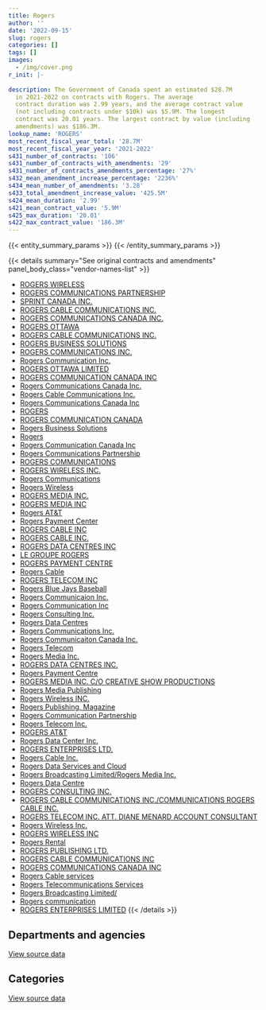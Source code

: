 ```yaml
---
title: Rogers
author: ''
date: '2022-09-15'
slug: rogers
categories: []
tags: []
images:
  - /img/cover.png
r_init: |-
  
description: The Government of Canada spent an estimated $28.7M
  in 2021-2022 on contracts with Rogers. The average
  contract duration was 2.99 years, and the average contract value
  (not including contracts under $10k) was $5.9M. The longest
  contract was 20.01 years. The largest contract by value (including
  amendments) was $186.3M.
lookup_name: 'ROGERS'
most_recent_fiscal_year_total: '28.7M'
most_recent_fiscal_year_year: '2021-2022'
s431_number_of_contracts: '106'
s431_number_of_contracts_with_amendments: '29'
s431_number_of_contracts_amendments_percentage: '27%'
s432_mean_amendment_increase_percentage: '2236%'
s434_mean_number_of_amendments: '3.28'
s433_total_amendment_increase_value: '425.5M'
s424_mean_duration: '2.99'
s421_mean_contract_value: '5.9M'
s425_max_duration: '20.01'
s422_max_contract_value: '186.3M'
---
```


<script src="/rmarkdown-libs/htmlwidgets/htmlwidgets.js"></script>
<link href="/rmarkdown-libs/datatables-css/datatables-crosstalk.css" rel="stylesheet" />
<script src="/rmarkdown-libs/datatables-binding/datatables.js"></script>
<script src="/rmarkdown-libs/jquery/jquery-3.6.0.min.js"></script>
<link href="/rmarkdown-libs/dt-core-bootstrap/css/dataTables.bootstrap.min.css" rel="stylesheet" />
<link href="/rmarkdown-libs/dt-core-bootstrap/css/dataTables.bootstrap.extra.css" rel="stylesheet" />
<script src="/rmarkdown-libs/dt-core-bootstrap/js/jquery.dataTables.min.js"></script>
<script src="/rmarkdown-libs/dt-core-bootstrap/js/dataTables.bootstrap.min.js"></script>
<link href="/rmarkdown-libs/crosstalk/css/crosstalk.min.css" rel="stylesheet" />
<script src="/rmarkdown-libs/crosstalk/js/crosstalk.min.js"></script>
<script src="/rmarkdown-libs/htmlwidgets/htmlwidgets.js"></script>
<link href="/rmarkdown-libs/datatables-css/datatables-crosstalk.css" rel="stylesheet" />
<script src="/rmarkdown-libs/datatables-binding/datatables.js"></script>
<script src="/rmarkdown-libs/jquery/jquery-3.6.0.min.js"></script>
<link href="/rmarkdown-libs/dt-core-bootstrap/css/dataTables.bootstrap.min.css" rel="stylesheet" />
<link href="/rmarkdown-libs/dt-core-bootstrap/css/dataTables.bootstrap.extra.css" rel="stylesheet" />
<script src="/rmarkdown-libs/dt-core-bootstrap/js/jquery.dataTables.min.js"></script>
<script src="/rmarkdown-libs/dt-core-bootstrap/js/dataTables.bootstrap.min.js"></script>
<link href="/rmarkdown-libs/crosstalk/css/crosstalk.min.css" rel="stylesheet" />
<script src="/rmarkdown-libs/crosstalk/js/crosstalk.min.js"></script>

{{< entity_summary_params >}}
{{< /entity_summary_params >}}

{{< details summary="See original contracts and amendments" panel_body_class="vendor-names-list" >}}
- [ROGERS WIRELESS](https://search.open.canada.ca/en/ct/?sort=contract_value_f%20desc&page=1&search_text=%22ROGERS%20WIRELESS%22)
- [ROGERS COMMUNICATIONS PARTNERSHIP](https://search.open.canada.ca/en/ct/?sort=contract_value_f%20desc&page=1&search_text=%22ROGERS%20COMMUNICATIONS%20PARTNERSHIP%22)
- [SPRINT CANADA INC.](https://search.open.canada.ca/en/ct/?sort=contract_value_f%20desc&page=1&search_text=%22SPRINT%20CANADA%20INC.%22)
- [ROGERS CABLE COMMUNICATIONS INC.](https://search.open.canada.ca/en/ct/?sort=contract_value_f%20desc&page=1&search_text=%22ROGERS%20CABLE%20COMMUNICATIONS%20INC.%22)
- [ROGERS COMMUNICATIONS CANADA INC.](https://search.open.canada.ca/en/ct/?sort=contract_value_f%20desc&page=1&search_text=%22ROGERS%20COMMUNICATIONS%20CANADA%20INC.%22)
- [ROGERS OTTAWA](https://search.open.canada.ca/en/ct/?sort=contract_value_f%20desc&page=1&search_text=%22ROGERS%20OTTAWA%22)
- [ROGERS CABLE COMMUNICATIONS INC.](https://search.open.canada.ca/en/ct/?sort=contract_value_f%20desc&page=1&search_text=%22ROGERS%20CABLE%20COMMUNICATIONS%20%20INC.%22)
- [ROGERS BUSINESS SOLUTIONS](https://search.open.canada.ca/en/ct/?sort=contract_value_f%20desc&page=1&search_text=%22ROGERS%20BUSINESS%20SOLUTIONS%22)
- [ROGERS COMMUNICATIONS INC.](https://search.open.canada.ca/en/ct/?sort=contract_value_f%20desc&page=1&search_text=%22ROGERS%20COMMUNICATIONS%20INC.%22)
- [Rogers Communication Inc.](https://search.open.canada.ca/en/ct/?sort=contract_value_f%20desc&page=1&search_text=%22Rogers%20Communication%20Inc.%22)
- [ROGERS OTTAWA LIMITED](https://search.open.canada.ca/en/ct/?sort=contract_value_f%20desc&page=1&search_text=%22ROGERS%20OTTAWA%20LIMITED%22)
- [ROGERS COMMUNICATION CANADA INC](https://search.open.canada.ca/en/ct/?sort=contract_value_f%20desc&page=1&search_text=%22ROGERS%20COMMUNICATION%20CANADA%20INC%22)
- [Rogers Communications Canada Inc.](https://search.open.canada.ca/en/ct/?sort=contract_value_f%20desc&page=1&search_text=%22Rogers%20Communications%20Canada%20Inc.%22)
- [Rogers Cable Communications Inc.](https://search.open.canada.ca/en/ct/?sort=contract_value_f%20desc&page=1&search_text=%22Rogers%20Cable%20Communications%20Inc.%22)
- [Rogers Communications Canada Inc](https://search.open.canada.ca/en/ct/?sort=contract_value_f%20desc&page=1&search_text=%22Rogers%20Communications%20Canada%20Inc%22)
- [ROGERS](https://search.open.canada.ca/en/ct/?sort=contract_value_f%20desc&page=1&search_text=%22ROGERS%22)
- [ROGERS COMMUNICATION CANADA](https://search.open.canada.ca/en/ct/?sort=contract_value_f%20desc&page=1&search_text=%22ROGERS%20COMMUNICATION%20CANADA%22)
- [Rogers Business Solutions](https://search.open.canada.ca/en/ct/?sort=contract_value_f%20desc&page=1&search_text=%22Rogers%20Business%20Solutions%22)
- [Rogers](https://search.open.canada.ca/en/ct/?sort=contract_value_f%20desc&page=1&search_text=%22Rogers%22)
- [Rogers Communication Canada Inc](https://search.open.canada.ca/en/ct/?sort=contract_value_f%20desc&page=1&search_text=%22Rogers%20Communication%20Canada%20Inc%22)
- [Rogers Communications Partnership](https://search.open.canada.ca/en/ct/?sort=contract_value_f%20desc&page=1&search_text=%22Rogers%20Communications%20Partnership%22)
- [ROGERS COMMUNICATIONS](https://search.open.canada.ca/en/ct/?sort=contract_value_f%20desc&page=1&search_text=%22ROGERS%20COMMUNICATIONS%22)
- [ROGERS WIRELESS INC.](https://search.open.canada.ca/en/ct/?sort=contract_value_f%20desc&page=1&search_text=%22ROGERS%20WIRELESS%20INC.%22)
- [Rogers Communications](https://search.open.canada.ca/en/ct/?sort=contract_value_f%20desc&page=1&search_text=%22Rogers%20Communications%22)
- [Rogers Wireless](https://search.open.canada.ca/en/ct/?sort=contract_value_f%20desc&page=1&search_text=%22Rogers%20Wireless%22)
- [ROGERS MEDIA INC.](https://search.open.canada.ca/en/ct/?sort=contract_value_f%20desc&page=1&search_text=%22ROGERS%20MEDIA%20INC.%22)
- [ROGERS MEDIA INC](https://search.open.canada.ca/en/ct/?sort=contract_value_f%20desc&page=1&search_text=%22ROGERS%20MEDIA%20INC%22)
- [Rogers AT&T](https://search.open.canada.ca/en/ct/?sort=contract_value_f%20desc&page=1&search_text=%22Rogers%20AT%26T%22)
- [Rogers Payment Center](https://search.open.canada.ca/en/ct/?sort=contract_value_f%20desc&page=1&search_text=%22Rogers%20Payment%20Center%22)
- [ROGERS CABLE INC](https://search.open.canada.ca/en/ct/?sort=contract_value_f%20desc&page=1&search_text=%22ROGERS%20CABLE%20INC%22)
- [ROGERS CABLE INC.](https://search.open.canada.ca/en/ct/?sort=contract_value_f%20desc&page=1&search_text=%22ROGERS%20CABLE%20INC.%22)
- [ROGERS DATA CENTRES INC](https://search.open.canada.ca/en/ct/?sort=contract_value_f%20desc&page=1&search_text=%22ROGERS%20DATA%20CENTRES%20INC%22)
- [LE GROUPE ROGERS](https://search.open.canada.ca/en/ct/?sort=contract_value_f%20desc&page=1&search_text=%22LE%20GROUPE%20ROGERS%22)
- [ROGERS PAYMENT CENTRE](https://search.open.canada.ca/en/ct/?sort=contract_value_f%20desc&page=1&search_text=%22ROGERS%20PAYMENT%20CENTRE%22)
- [Rogers Cable](https://search.open.canada.ca/en/ct/?sort=contract_value_f%20desc&page=1&search_text=%22Rogers%20Cable%22)
- [ROGERS TELECOM INC](https://search.open.canada.ca/en/ct/?sort=contract_value_f%20desc&page=1&search_text=%22ROGERS%20TELECOM%20INC%22)
- [Rogers Blue Jays Baseball](https://search.open.canada.ca/en/ct/?sort=contract_value_f%20desc&page=1&search_text=%22Rogers%20Blue%20Jays%20Baseball%22)
- [Rogers Communicaion Inc.](https://search.open.canada.ca/en/ct/?sort=contract_value_f%20desc&page=1&search_text=%22Rogers%20Communicaion%20Inc.%22)
- [Rogers Communication Inc](https://search.open.canada.ca/en/ct/?sort=contract_value_f%20desc&page=1&search_text=%22Rogers%20Communication%20Inc%22)
- [Rogers Consulting Inc.](https://search.open.canada.ca/en/ct/?sort=contract_value_f%20desc&page=1&search_text=%22Rogers%20Consulting%20Inc.%22)
- [Rogers Data Centres](https://search.open.canada.ca/en/ct/?sort=contract_value_f%20desc&page=1&search_text=%22Rogers%20Data%20Centres%22)
- [Rogers Communications Inc.](https://search.open.canada.ca/en/ct/?sort=contract_value_f%20desc&page=1&search_text=%22Rogers%20Communications%20Inc.%22)
- [Rogers Communicaiton Canada Inc.](https://search.open.canada.ca/en/ct/?sort=contract_value_f%20desc&page=1&search_text=%22Rogers%20Communicaiton%20Canada%20Inc.%22)
- [Rogers Telecom](https://search.open.canada.ca/en/ct/?sort=contract_value_f%20desc&page=1&search_text=%22Rogers%20Telecom%22)
- [Rogers Media Inc.](https://search.open.canada.ca/en/ct/?sort=contract_value_f%20desc&page=1&search_text=%22Rogers%20Media%20Inc.%22)
- [ROGERS DATA CENTRES INC.](https://search.open.canada.ca/en/ct/?sort=contract_value_f%20desc&page=1&search_text=%22ROGERS%20DATA%20CENTRES%20INC.%22)
- [Rogers Payment Centre](https://search.open.canada.ca/en/ct/?sort=contract_value_f%20desc&page=1&search_text=%22Rogers%20Payment%20Centre%22)
- [ROGERS MEDIA INC. C/O CREATIVE SHOW PRODUCTIONS](https://search.open.canada.ca/en/ct/?sort=contract_value_f%20desc&page=1&search_text=%22ROGERS%20MEDIA%20INC.%20C%2fO%20CREATIVE%20SHOW%20PRODUCTIONS%22)
- [Rogers Media Publishing](https://search.open.canada.ca/en/ct/?sort=contract_value_f%20desc&page=1&search_text=%22Rogers%20Media%20Publishing%22)
- [Rogers Wireless INC.](https://search.open.canada.ca/en/ct/?sort=contract_value_f%20desc&page=1&search_text=%22Rogers%20Wireless%20INC.%22)
- [Rogers Publishing, Magazine](https://search.open.canada.ca/en/ct/?sort=contract_value_f%20desc&page=1&search_text=%22Rogers%20Publishing%2c%20Magazine%22)
- [Rogers Communication Partnership](https://search.open.canada.ca/en/ct/?sort=contract_value_f%20desc&page=1&search_text=%22Rogers%20Communication%20Partnership%22)
- [Rogers Telecom Inc.](https://search.open.canada.ca/en/ct/?sort=contract_value_f%20desc&page=1&search_text=%22Rogers%20Telecom%20Inc.%22)
- [ROGERS AT&T](https://search.open.canada.ca/en/ct/?sort=contract_value_f%20desc&page=1&search_text=%22ROGERS%20AT%26T%22)
- [Rogers Data Center Inc.](https://search.open.canada.ca/en/ct/?sort=contract_value_f%20desc&page=1&search_text=%22Rogers%20Data%20Center%20Inc.%22)
- [ROGERS ENTERPRISES LTD.](https://search.open.canada.ca/en/ct/?sort=contract_value_f%20desc&page=1&search_text=%22ROGERS%20ENTERPRISES%20LTD.%22)
- [Rogers Cable Inc.](https://search.open.canada.ca/en/ct/?sort=contract_value_f%20desc&page=1&search_text=%22Rogers%20Cable%20Inc.%22)
- [Rogers Data Services and Cloud](https://search.open.canada.ca/en/ct/?sort=contract_value_f%20desc&page=1&search_text=%22Rogers%20Data%20Services%20and%20Cloud%22)
- [Rogers Broadcasting Limited/Rogers Media Inc.](https://search.open.canada.ca/en/ct/?sort=contract_value_f%20desc&page=1&search_text=%22Rogers%20Broadcasting%20Limited%2fRogers%20Media%20Inc.%22)
- [Rogers Data Centre](https://search.open.canada.ca/en/ct/?sort=contract_value_f%20desc&page=1&search_text=%22Rogers%20Data%20Centre%22)
- [ROGERS CONSULTING INC.](https://search.open.canada.ca/en/ct/?sort=contract_value_f%20desc&page=1&search_text=%22ROGERS%20CONSULTING%20INC.%22)
- [ROGERS CABLE COMMUNICATIONS INC./COMMUNICATIONS ROGERS CABLE INC.](https://search.open.canada.ca/en/ct/?sort=contract_value_f%20desc&page=1&search_text=%22ROGERS%20CABLE%20COMMUNICATIONS%20INC.%2fCOMMUNICATIONS%20ROGERS%20CABLE%20INC.%22)
- [ROGERS TELECOM INC. ATT. DIANE MENARD ACCOUNT CONSULTANT](https://search.open.canada.ca/en/ct/?sort=contract_value_f%20desc&page=1&search_text=%22ROGERS%20TELECOM%20INC.%20ATT.%20DIANE%20MENARD%20ACCOUNT%20CONSULTANT%22)
- [Rogers Wireless Inc.](https://search.open.canada.ca/en/ct/?sort=contract_value_f%20desc&page=1&search_text=%22Rogers%20Wireless%20Inc.%22)
- [ROGERS WIRELESS INC](https://search.open.canada.ca/en/ct/?sort=contract_value_f%20desc&page=1&search_text=%22ROGERS%20WIRELESS%20INC%22)
- [Rogers Rental](https://search.open.canada.ca/en/ct/?sort=contract_value_f%20desc&page=1&search_text=%22Rogers%20Rental%22)
- [ROGERS PUBLISHING LTD.](https://search.open.canada.ca/en/ct/?sort=contract_value_f%20desc&page=1&search_text=%22ROGERS%20PUBLISHING%20LTD.%22)
- [ROGERS CABLE COMMUNICATIONS INC](https://search.open.canada.ca/en/ct/?sort=contract_value_f%20desc&page=1&search_text=%22ROGERS%20CABLE%20COMMUNICATIONS%20INC%22)
- [ROGERS COMMUNICATIONS CANADA INC](https://search.open.canada.ca/en/ct/?sort=contract_value_f%20desc&page=1&search_text=%22ROGERS%20COMMUNICATIONS%20CANADA%20INC%22)
- [Rogers Cable services](https://search.open.canada.ca/en/ct/?sort=contract_value_f%20desc&page=1&search_text=%22Rogers%20Cable%20services%22)
- [Rogers Telecommunications Services](https://search.open.canada.ca/en/ct/?sort=contract_value_f%20desc&page=1&search_text=%22Rogers%20Telecommunications%20Services%22)
- [Rogers Broadcasting Limited/](https://search.open.canada.ca/en/ct/?sort=contract_value_f%20desc&page=1&search_text=%22Rogers%20Broadcasting%20Limited%2f%22)
- [Rogers communication](https://search.open.canada.ca/en/ct/?sort=contract_value_f%20desc&page=1&search_text=%22Rogers%20communication%22)
- [ROGERS ENTERPRISES LIMITED](https://search.open.canada.ca/en/ct/?sort=contract_value_f%20desc&page=1&search_text=%22ROGERS%20ENTERPRISES%20LIMITED%22)
{{< /details >}}

## Departments and agencies

<div id="htmlwidget-1" style="width:100%;height:auto;" class="datatables html-widget"></div>
<script type="application/json" data-for="htmlwidget-1">{"x":{"style":"bootstrap","filter":"none","vertical":false,"data":[["<a href=\"/departments/acoa-apeca/\">Atlantic Canada Opportunities Agency<\/a>","<a href=\"/departments/cbsa-asfc/\">Canada Border Services Agency<\/a>","<a href=\"/departments/cer-rec/\">Canada Energy Regulator<\/a>","<a href=\"/departments/cra-arc/\">Canada Revenue Agency<\/a>","<a href=\"/departments/crtc/\">Canadian Radio-television and Telecommunications Commission<\/a>","<a href=\"/departments/csc-scc/\">Correctional Service of Canada<\/a>","<a href=\"/departments/dfatd-maecd/\">Global Affairs Canada<\/a>","<a href=\"/departments/dfo-mpo/\">Fisheries and Oceans Canada<\/a>","<a href=\"/departments/dnd-mdn/\">National Defence<\/a>","<a href=\"/departments/elections/\">Elections Canada<\/a>","<a href=\"/departments/fcac-acfc/\">Financial Consumer Agency of Canada<\/a>","<a href=\"/departments/fin/\">Department of Finance Canada<\/a>","<a href=\"/departments/fja-cmf/\">Office of the Commissioner for Federal Judicial Affairs Canada<\/a>","<a href=\"/departments/ic/\">Innovation, Science and Economic Development Canada<\/a>","<a href=\"/departments/nrc-cnrc/\">National Research Council Canada<\/a>","<a href=\"/departments/nserc-crsng/\">Natural Sciences and Engineering Research Council of Canada<\/a>","<a href=\"/departments/oag-bvg/\">Office of the Auditor General of Canada<\/a>","<a href=\"/departments/pch/\">Canadian Heritage<\/a>","<a href=\"/departments/pco-bcp/\">Privy Council Office<\/a>","<a href=\"/departments/phac-aspc/\">Public Health Agency of Canada<\/a>","<a href=\"/departments/ps-sp/\">Public Safety Canada<\/a>","<a href=\"/departments/pwgsc-tpsgc/\">Public Services and Procurement Canada<\/a>","<a href=\"/departments/rcmp-grc/\">Royal Canadian Mounted Police<\/a>","<a href=\"/departments/ssc-spc/\">Shared Services Canada<\/a>","<a href=\"/departments/tbs-sct/\">Treasury Board of Canada Secretariat<\/a>","<a href=\"/departments/tc/\">Transport Canada<\/a>"],[null,null,143298.52,9896.43,null,25354.85,132858.97,20340,null,188891.94,18228.82,67430.35,42441.81,22779.88,null,56875.59,65792.81,16950,193497.36,24459.24,73972.02,null,130416.96,51189456.92,51019.54,null],[48713.18,152656.92,80303.93,12730.53,14381.82,14865.58,132046.91,null,12305.7,188112.92,17873.36,58770.82,18984,22842.3,20843.75,57031.41,7369.42,null,172898.16,24526.26,74174.68,93764.09,130774.27,27148210.79,46686.37,484483.59],[70286.82,73943.2,6118.39,13622.07,27483.58,null,152383,null,36849.47,187598.95,null,58610.25,2983.03,22779.88,null,56875.59,7349.29,117403.61,69493.83,24459.24,73972.02,93697.46,130416.96,27096059.78,33105.34,null],[null,null,160379.53,13892.64,27483.58,null,152383,16800,263568.92,78637.37,null,58610.25,3581.6,null,17940,56875.59,2456.47,42375,59827.04,14340.49,43369.9,11562.45,141840.6,27511476.42,43528.17,null]],"container":"<table class=\"table table-striped table-hover row-border order-column display\">\n  <thead>\n    <tr>\n      <th>Department<\/th>\n      <th>2018-2019<\/th>\n      <th>2019-2020<\/th>\n      <th>2020-2021<\/th>\n      <th>2021-2022<\/th>\n    <\/tr>\n  <\/thead>\n<\/table>","options":{"order":[[4,"desc"]],"pageLength":10,"autoWidth":true,"columnDefs":[{"targets":1,"render":"function(data, type, row, meta) {\n    return type !== 'display' ? data : DTWidget.formatCurrency(data, \"$\", 2, 3, \",\", \".\", true, null);\n  }"},{"targets":2,"render":"function(data, type, row, meta) {\n    return type !== 'display' ? data : DTWidget.formatCurrency(data, \"$\", 2, 3, \",\", \".\", true, null);\n  }"},{"targets":3,"render":"function(data, type, row, meta) {\n    return type !== 'display' ? data : DTWidget.formatCurrency(data, \"$\", 2, 3, \",\", \".\", true, null);\n  }"},{"targets":4,"render":"function(data, type, row, meta) {\n    return type !== 'display' ? data : DTWidget.formatCurrency(data, \"$\", 2, 3, \",\", \".\", true, null);\n  }"},{"width":"16%","targets":[1,2,3,4]},{"className":"dt-right","targets":[1,2,3,4]}],"orderClasses":false}},"evals":["options.columnDefs.0.render","options.columnDefs.1.render","options.columnDefs.2.render","options.columnDefs.3.render"],"jsHooks":[]}</script>
<p class="text-right">
<a href="https://github.com/GoC-Spending/contracts-data/tree/main/data/out/vendors/rogers/summary_by_fiscal_year_by_department.csv" class="source-data-link btn btn-link">View source data</a>
</p>

## Categories

<div id="htmlwidget-2" style="width:100%;height:auto;" class="datatables html-widget"></div>
<script type="application/json" data-for="htmlwidget-2">{"x":{"style":"bootstrap","filter":"none","vertical":false,"data":[["<a href=\"/categories/other/\">(Other)<\/a>","<a href=\"/categories/facilities_and_construction/\">Facilities and construction<\/a>","<a href=\"/categories/office_management/\">Office management<\/a>","<a href=\"/categories/defence/\">Defence<\/a>","<a href=\"/categories/professional_services/\">Professional services<\/a>","<a href=\"/categories/information_technology/\">Information technology<\/a>","<a href=\"/categories/industrial_products_and_services/\">Industrial products and services<\/a>"],[2898441.88,null,null,null,183221.81,49392298.33,null],[null,20843.75,null,12305.7,288117.12,28714084.19,null],[null,null,189.55,36849.47,411615.3,27906837.46,null],[null,16800,11562.45,263568.92,172791.96,28238265.69,17940]],"container":"<table class=\"table table-striped table-hover row-border order-column display\">\n  <thead>\n    <tr>\n      <th>Category<\/th>\n      <th>2018-2019<\/th>\n      <th>2019-2020<\/th>\n      <th>2020-2021<\/th>\n      <th>2021-2022<\/th>\n    <\/tr>\n  <\/thead>\n<\/table>","options":{"order":[[4,"desc"]],"dom":"t","pageLength":30,"autoWidth":true,"columnDefs":[{"targets":1,"render":"function(data, type, row, meta) {\n    return type !== 'display' ? data : DTWidget.formatCurrency(data, \"$\", 2, 3, \",\", \".\", true, null);\n  }"},{"targets":2,"render":"function(data, type, row, meta) {\n    return type !== 'display' ? data : DTWidget.formatCurrency(data, \"$\", 2, 3, \",\", \".\", true, null);\n  }"},{"targets":3,"render":"function(data, type, row, meta) {\n    return type !== 'display' ? data : DTWidget.formatCurrency(data, \"$\", 2, 3, \",\", \".\", true, null);\n  }"},{"targets":4,"render":"function(data, type, row, meta) {\n    return type !== 'display' ? data : DTWidget.formatCurrency(data, \"$\", 2, 3, \",\", \".\", true, null);\n  }"},{"width":"16%","targets":[1,2,3,4]},{"className":"dt-right","targets":[1,2,3,4]}],"orderClasses":false,"lengthMenu":[10,25,30,50,100]}},"evals":["options.columnDefs.0.render","options.columnDefs.1.render","options.columnDefs.2.render","options.columnDefs.3.render"],"jsHooks":[]}</script>
<p class="text-right">
<a href="https://github.com/GoC-Spending/contracts-data/tree/main/data/out/vendors/rogers/summary_by_fiscal_year_by_category.csv" class="source-data-link btn btn-link">View source data</a>
</p>
